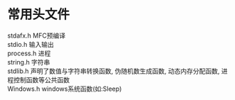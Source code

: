 # 常用头文件

stdafx.h	MFC预编译  
stdio.h		输入输出  
process.h	进程  
string.h	字符串  
stdlib.h	声明了数值与字符串转换函数, 伪随机数生成函数, 动态内存分配函数, 进程控制函数等公共函数  
Windows.h	windows系统函数(如:Sleep)  











